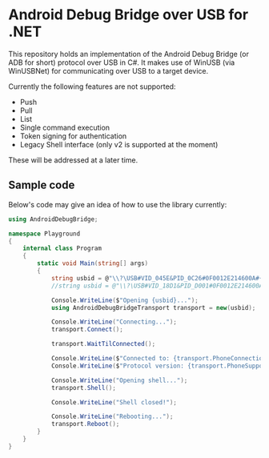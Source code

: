 # Android Debug Bridge over USB for .NET

This repository holds an implementation of the Android Debug Bridge (or ADB for short) protocol over USB in C#.
It makes use of WinUSB (via WinUSBNet) for communicating over USB to a target device.

Currently the following features are not supported:

- Push
- Pull
- List
- Single command execution
- Token signing for authentication
- Legacy Shell interface (only v2 is supported at the moment)

These will be addressed at a later time.

## Sample code

Below's code may give an idea of how to use the library currently:

```csharp
using AndroidDebugBridge;

namespace Playground
{
    internal class Program
    {
        static void Main(string[] args)
        {
            string usbid = @"\\?\USB#VID_045E&PID_0C26#0F0012E214600A#{dee824ef-729b-4a0e-9c14-b7117d33a817}"; // Android (Duo 2)
            //string usbid = @"\\?\USB#VID_18D1&PID_D001#0F0012E214600A#{dee824ef-729b-4a0e-9c14-b7117d33a817}"; // TWRP (Duo 2)

            Console.WriteLine($"Opening {usbid}...");
            using AndroidDebugBridgeTransport transport = new(usbid);

            Console.WriteLine("Connecting...");
            transport.Connect();

            transport.WaitTilConnected();

            Console.WriteLine($"Connected to: {transport.PhoneConnectionString}");
            Console.WriteLine($"Protocol version: {transport.PhoneSupportedProtocolVersion}");

            Console.WriteLine("Opening shell...");
            transport.Shell();

            Console.WriteLine("Shell closed!");

            Console.WriteLine("Rebooting...");
            transport.Reboot();
        }
    }
}
```